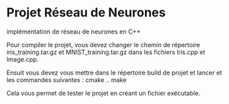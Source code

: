 # Projet Réseau de Neurones
implémentation de réseau de neurones en C++ 



Pour compiler le projet, vous devez changer le chemin de répertoire iris_training.tar.gz et MNIST_training.tar.gz dans les fichiers Iris.cpp et Image.cpp.
 
Ensuit vous devez vous mettre dans le répertoire build de projet et lancer et les commandes suivantes : 
cmake ..
make 

Cela vous permet de tester le projet en créant un fichier exécutable.
